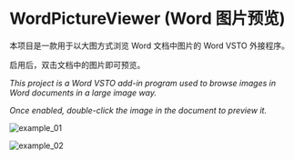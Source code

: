 # WordPictureViewer (Word 图片预览)

本项目是一款用于以大图方式浏览 Word 文档中图片的 Word VSTO 外接程序。

启用后，双击文档中的图片即可预览。

*This project is a Word VSTO add-in program used to browse images in Word documents in a large image way.*

*Once enabled, double-click the image in the document to preview it.*

![example_01](https://github.com/theyangfan/WordPictureViewer/blob/main/example_01.png)

![example_02](https://github.com/theyangfan/WordPictureViewer/blob/main/example_02.png)

